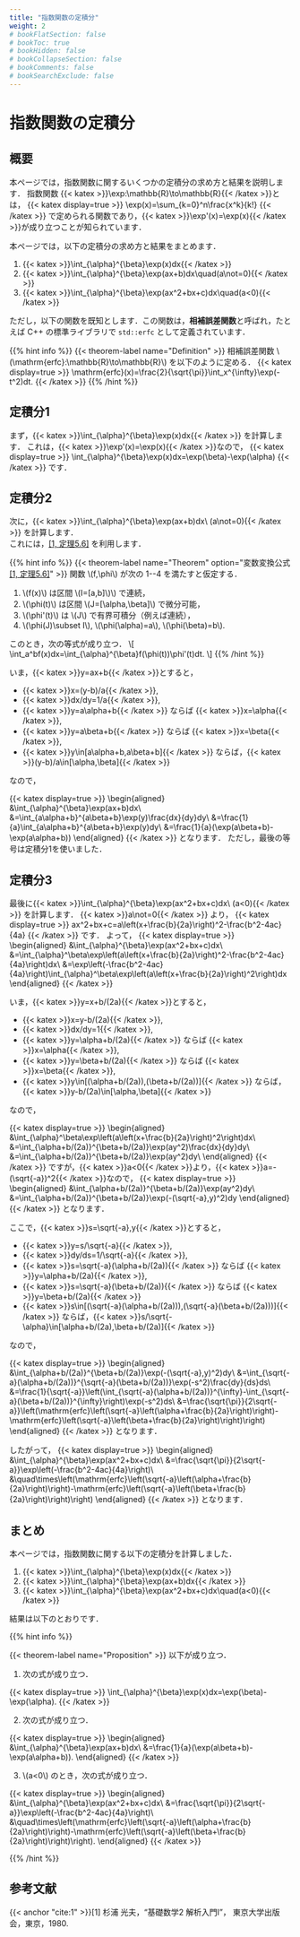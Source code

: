 ```yaml
---
title: "指数関数の定積分"
weight: 2
# bookFlatSection: false
# bookToc: true
# bookHidden: false
# bookCollapseSection: false
# bookComments: false
# bookSearchExclude: false
---
```


# 指数関数の定積分

## 概要

本ページでは，指数関数に関するいくつかの定積分の求め方と結果を説明します．
指数関数 {{< katex >}}\exp:\mathbb{R}\to\mathbb{R}{{< /katex >}}とは，
{{< katex display=true >}}
\exp(x)=\sum_{k=0}^n\frac{x^k}{k!}
{{< /katex >}}
で定められる関数であり，{{< katex >}}\exp'(x)=\exp(x){{< /katex >}}が成り立つことが知られています．

本ページでは，以下の定積分の求め方と結果をまとめます．
1. {{< katex >}}\int_{\alpha}^{\beta}\exp(x)dx{{< /katex >}}
2. {{< katex >}}\int_{\alpha}^{\beta}\exp(ax+b)dx\quad(a\not=0){{< /katex >}}
3. {{< katex >}}\int_{\alpha}^{\beta}\exp(ax^2+bx+c)dx\quad(a<0){{< /katex >}}

ただし，以下の関数を既知とします．この関数は，**相補誤差関数**と呼ばれ，たとえば C++ の標準ライブラリで `std::erfc` として定義されています．

{{% hint info %}}
{{< theorem-label name="Definition" >}} 相補誤差関数 \\(\mathrm{erfc}:\mathbb{R}\to\mathbb{R}\\) を以下のように定める．
{{< katex display=true >}}
\mathrm{erfc}(x)=\frac{2}{\sqrt{\pi}}\int_x^{\infty}\exp(-t^2)dt.
{{< /katex >}}
{{% /hint %}}

## 定積分1

まず，{{< katex >}}\int_{\alpha}^{\beta}\exp(x)dx{{< /katex >}} を計算します．
これは，{{< katex >}}\exp'(x)=\exp(x){{< /katex >}}なので，
{{< katex display=true >}}
\int_{\alpha}^{\beta}\exp(x)dx=\exp(\beta)-\exp(\alpha)
{{< /katex >}}
です．

## 定積分2

次に，{{< katex >}}\int_{\alpha}^{\beta}\exp(ax+b)dx\ (a\not=0){{< /katex >}} を計算します．    
これには，[[1, 定理5.6]](#cite:1) を利用します．

{{% hint info %}}
{{< theorem-label name="Theorem" option="変数変換公式 [[1, 定理5.6]](#cite:1)" >}} 関数 \\(f,\phi\\) が次の 1--4 を満たすと仮定する．
1. \\(f(x)\\) は区間 \\(I=[a,b]\\)\\) で連続，
2. \\(\phi(t)\\) は区間 \\(J=[\alpha,\beta]\\) で微分可能，
3. \\(\phi\'(t)\\) は \\(J\\) で有界可積分（例えば連続），
4. \\(\phi(J)\subset I\\), \\(\phi(\alpha)=a\\), \\(\phi(\beta)=b\\).

このとき，次の等式が成り立つ．
\\[
\int_a^bf(x)dx=\int_{\alpha}^{\beta}f(\phi(t))\phi\'(t)dt.
\\]
{{% /hint %}}

いま，{{< katex >}}y=ax+b{{< /katex >}}とすると，
* {{< katex >}}x=(y-b)/a{{< /katex >}},
* {{< katex >}}dx/dy=1/a{{< /katex >}},
* {{< katex >}}y=a\alpha+b{{< /katex >}} ならば {{< katex >}}x=\alpha{{< /katex >}},
* {{< katex >}}y=a\beta+b{{< /katex >}} ならば {{< katex >}}x=\beta{{< /katex >}},
* {{< katex >}}y\in[a\alpha+b,a\beta+b]{{< /katex >}} ならば，{{< katex >}}(y-b)/a\in[\alpha,\beta]{{< /katex >}}

なので，

{{< katex display=true >}}
\begin{aligned}
&\int_{\alpha}^{\beta}\exp(ax+b)dx\\
&=\int_{a\alpha+b}^{a\beta+b}\exp(y)\frac{dx}{dy}dy\\
&=\frac{1}{a}\int_{a\alpha+b}^{a\beta+b}\exp(y)dy\\
&=\frac{1}{a}(\exp(a\beta+b)-\exp(a\alpha+b))
\end{aligned}
{{< /katex >}}
となります．
ただし，最後の等号は定積分1を使いました．

## 定積分3

最後に{{< katex >}}\int_{\alpha}^{\beta}\exp(ax^2+bx+c)dx\ (a<0){{< /katex >}} を計算します．
{{< katex >}}a\not=0{{< /katex >}} より，
{{< katex display=true >}}
ax^2+bx+c=a\left(x+\frac{b}{2a}\right)^2-\frac{b^2-4ac}{4a}
{{< /katex >}}
です．
よって，
{{< katex display=true >}}
\begin{aligned}
&\int_{\alpha}^{\beta}\exp(ax^2+bx+c)dx\\
&=\int_{\alpha}^\beta\exp\left(a\left(x+\frac{b}{2a}\right)^2-\frac{b^2-4ac}{4a}\right)dx\\
&=\exp\left(-\frac{b^2-4ac}{4a}\right)\int_{\alpha}^\beta\exp\left(a\left(x+\frac{b}{2a}\right)^2\right)dx
\end{aligned}
{{< /katex >}}

いま，{{< katex >}}y=x+b/(2a){{< /katex >}}とすると，
* {{< katex >}}x=y-b/(2a){{< /katex >}},
* {{< katex >}}dx/dy=1{{< /katex >}},
* {{< katex >}}y=\alpha+b/(2a){{< /katex >}} ならば {{< katex >}}x=\alpha{{< /katex >}},
* {{< katex >}}y=\beta+b/(2a){{< /katex >}} ならば {{< katex >}}x=\beta{{< /katex >}},
* {{< katex >}}y\in[(\alpha+b/(2a)),(\beta+b/(2a))]{{< /katex >}} ならば，{{< katex >}}y-b/(2a)\in[\alpha,\beta]{{< /katex >}}

なので，

{{< katex display=true >}}
\begin{aligned}
&\int_{\alpha}^\beta\exp\left(a\left(x+\frac{b}{2a}\right)^2\right)dx\\
&=\int_{\alpha+b/(2a)}^{\beta+b/(2a)}\exp(ay^2)\frac{dx}{dy}dy\\
&=\int_{\alpha+b/(2a)}^{\beta+b/(2a)}\exp(ay^2)dy\\
\end{aligned}
{{< /katex >}}
ですが，{{< katex >}}a<0{{< /katex >}}より，{{< katex >}}a=-(\sqrt{-a})^2{{< /katex >}}なので，
{{< katex display=true >}}
\begin{aligned}
&\int_{\alpha+b/(2a)}^{\beta+b/(2a)}\exp(ay^2)dy\\
&=\int_{\alpha+b/(2a)}^{\beta+b/(2a)}\exp(-(\sqrt{-a}\,y)^2)dy
\end{aligned}
{{< /katex >}}
となります．

ここで，{{< katex >}}s=\sqrt{-a}\,y{{< /katex >}}とすると，
* {{< katex >}}y=s/\sqrt{-a}{{< /katex >}},
* {{< katex >}}dy/ds=1/\sqrt{-a}{{< /katex >}},
* {{< katex >}}s=\sqrt{-a}(\alpha+b/(2a)){{< /katex >}} ならば {{< katex >}}y=\alpha+b/(2a){{< /katex >}},
* {{< katex >}}s=\sqrt{-a}(\beta+b/(2a)){{< /katex >}} ならば {{< katex >}}y=\beta+b/(2a){{< /katex >}}
* {{< katex >}}s\in[(\sqrt{-a}(\alpha+b/(2a))),(\sqrt{-a}(\beta+b/(2a)))]{{< /katex >}} ならば，{{< katex >}}s/\sqrt{-\alpha}\in[\alpha+b/(2a),\beta+b/(2a)]{{< /katex >}}

なので，

{{< katex display=true >}}
\begin{aligned}
&\int_{\alpha+b/(2a)}^{\beta+b/(2a)}\exp(-(\sqrt{-a}\,y)^2)dy\\
&=\int_{\sqrt{-a}(\alpha+b/(2a))}^{\sqrt{-a}(\beta+b/(2a))}\exp(-s^2)\frac{dy}{ds}ds\\
&=\frac{1}{\sqrt{-a}}\left(\int_{\sqrt{-a}(\alpha+b/(2a))}^{\infty}-\int_{\sqrt{-a}(\beta+b/(2a))}^{\infty}\right)\exp(-s^2)ds\\
&=\frac{\sqrt{\pi}}{2\sqrt{-a}}\left(\mathrm{erfc}\left(\sqrt{-a}\left(\alpha+\frac{b}{2a}\right)\right)-\mathrm{erfc}\left(\sqrt{-a}\left(\beta+\frac{b}{2a}\right)\right)\right)
\end{aligned}
{{< /katex >}}
となります．

したがって，
{{< katex display=true >}}
\begin{aligned}
&\int_{\alpha}^{\beta}\exp(ax^2+bx+c)dx\\
&=\frac{\sqrt{\pi}}{2\sqrt{-a}}\exp\left(-\frac{b^2-4ac}{4a}\right)\\
&\quad\times\left(\mathrm{erfc}\left(\sqrt{-a}\left(\alpha+\frac{b}{2a}\right)\right)-\mathrm{erfc}\left(\sqrt{-a}\left(\beta+\frac{b}{2a}\right)\right)\right)
\end{aligned}
{{< /katex >}}
となります．

## まとめ

本ページでは，指数関数に関する以下の定積分を計算しました．
1. {{< katex >}}\int_{\alpha}^{\beta}\exp(x)dx{{< /katex >}}
2. {{< katex >}}\int_{\alpha}^{\beta}\exp(ax+b)dx{{< /katex >}}
3. {{< katex >}}\int_{\alpha}^{\beta}\exp(ax^2+bx+c)dx\quad(a<0){{< /katex >}}

結果は以下のとおりです．

{{% hint info %}}

{{< theorem-label name="Proposition" >}}  以下が成り立つ．

1. 次の式が成り立つ．

{{< katex display=true >}}
\int_{\alpha}^{\beta}\exp(x)dx=\exp(\beta)-\exp(\alpha).
{{< /katex >}}

2. 次の式が成り立つ．

{{< katex display=true >}}
\begin{aligned}
&\int_{\alpha}^{\beta}\exp(ax+b)dx\\
&=\frac{1}{a}(\exp(a\beta+b)-\exp(a\alpha+b)).
\end{aligned}
{{< /katex >}}

3. \\(a<0\\) のとき，次の式が成り立つ．

{{< katex display=true >}}
\begin{aligned}
&\int_{\alpha}^{\beta}\exp(ax^2+bx+c)dx\\
&=\frac{\sqrt{\pi}}{2\sqrt{-a}}\exp\left(-\frac{b^2-4ac}{4a}\right)\\
&\quad\times\left(\mathrm{erfc}\left(\sqrt{-a}\left(\alpha+\frac{b}{2a}\right)\right)-\mathrm{erfc}\left(\sqrt{-a}\left(\beta+\frac{b}{2a}\right)\right)\right).
\end{aligned}
{{< /katex >}}

{{% /hint %}}

## 参考文献

{{< anchor "cite:1" >}}[1] 杉浦 光夫，“基礎数学2 解析入門I”， 東京大学出版会，東京，1980.
